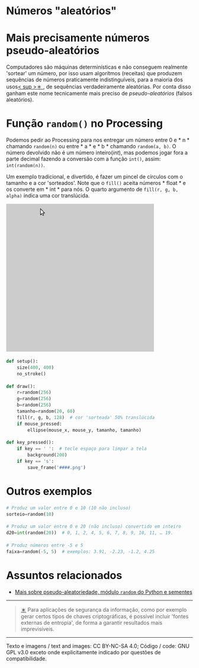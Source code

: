 # Números "aleatórios"

# Mais precisamente números pseudo-aleatórios

Computadores são máquinas determinísticas e não conseguem realmente 'sortear' um número, por isso usam algorítmos (receitas) que produzem sequências de números praticamente indistinguíveis, para a maioria dos usos[< sup >＊</sup > ](#footnote1), de sequências verdadeiramente aleatórias. Por conta disso ganham este nome tecnicamente mais preciso de *pseudo-aleatórios* (falsos aleatórios). 

# Função `random()` no Processing

Podemos pedir ao Processing para nos entregar um número entre 0 e * n * chamando `random(n)` ou entre * a * e * b * chamando `random(a, b)`. O número devolvido não é um número inteiro(*int*), mas podemos jogar fora a parte decimal fazendo a conversão com a função `int()`,  assim: `int(random(n))`.

Um exemplo tradicional, e divertido, é fazer um pincel de círculos com o tamanho e a cor 'sorteados'. Note que o `fill()` aceita números * float * e os converte em * int * para nós. O quarto argumento de `fill(r, g, b, alpha)` indica uma cor translúcida.

![pincel com random](assets/pincel_aleatorio.gif)

```python
def setup():
    size(400, 400)
    no_stroke()

def draw():
    r=random(256)
    g=random(256)
    b=random(256)
    tamanho=random(20, 60)
    fill(r, g, b, 128)  # cor 'sorteada' 50% translúcida
    if mouse_pressed:
        ellipse(mouse_x, mouse_y, tamanho, tamanho)

def key_pressed():
    if key == ' ':  # tecle espaço para limpar a tela
        background(200)
    if key == 's':
        save_frame('####.png')
```

# Outros exemplos
```python
# Produz um valor entre 0 e 10 (10 não incluso)
sorteio=random(10)

# Produz um valor entre 0 e 20 (não incluso) convertido em inteiro
d20=int(random(20))  # 0, 1, 2, 4, 5, 6, 7, 8, 9, 10, 11, … 19.

# Produz números entre -5 e 5
faixa=random(-5, 5)  # exemplos: 3.91, -2.23, -1.2, 4.25
```

# Assuntos relacionados

- [Mais sobre pseudo-aleatoriedade, módulo `random` do Python e sementes](aleatoriedade_2.md)

- --

> <a name="footnote1" href="#mais-precisamente-números-pseudo-aleatórios" >＊</a > Para aplicações de segurança da informação, como por exemplo gerar certos tipos de chaves criptográficas, é possível incluir 'fontes externas de entropia', de forma a garantir resultados mais imprevisíveis.

---

Texto e imagens / text and images: CC BY-NC-SA 4.0; Código / code: GNU GPL v3.0 exceto onde explicitamente indicado por questões de compatibilidade.
